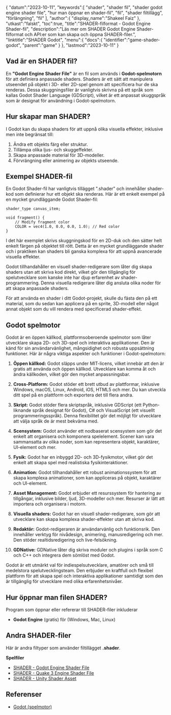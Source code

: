 {
"datum":"2023-10-11",
   "keywords":[
"shader",
"shader fil",
"shader godot engine shader file",
"hur man öppnar en shader-fil",
"fil",
"shader filtillägg",
"förlängning",
"fil"
],
   "author":{
"display_name":"Shakeel Faiz"
},
"utkast":"falskt",
"toc":true,
"title":"SHADER-filformat - Godot Engine Shader-fil",
   "description":"Läs mer om SHADER Godot Engine Shader-filformat och API:er som kan skapa och öppna SHADER-filer.",
   "linktitle":"SHADER Godot",
   "menu":{
      "docs":{
         "identifier":"game-shader-godot",
         "parent":"game"
}
},
"lastmod":"2023-10-11"
}

## Vad är en SHADER fil?

En **"Godot Engine Shader File"** är en fil som används i **Godot-spelmotorn** för att definiera anpassade shaders. Shaders är ett sätt att manipulera utseendet på objekt i 3D- eller 2D-spel genom att specificera hur de ska renderas. Dessa skuggningsfiler är vanligtvis skrivna på ett språk som kallas Godot Shader Language (GDScript), vilket är ett anpassat skuggspråk som är designat för användning i Godot-spelmotorn.

## Hur skapar man SHADER?

I Godot kan du skapa shaders för att uppnå olika visuella effekter, inklusive men inte begränsat till:

1. Ändra ett objekts färg eller struktur.
2. Tillämpa olika ljus- och skuggeffekter.
3. Skapa anpassade material för 3D-modeller.
4. Förvrängning eller animering av objekts utseende.

## Exempel SHADER-fil

En Godot Shader-fil har vanligtvis tillägget ".shader" och innehåller shader-kod som definierar hur ett objekt ska renderas. Här är ett enkelt exempel på en mycket grundläggande Godot Shader-fil:

```gdscript
shader_type canvas_item;

void fragment() {
    // Modify fragment color
    COLOR = vec4(1.0, 0.0, 0.0, 1.0); // Red color
}
```

I det här exemplet skrivs skuggningskod för en 2D-duk och den sätter helt enkelt färgen på objektet till rött. Detta är en mycket grundläggande shader och i praktiken kan shaders bli ganska komplexa för att uppnå avancerade visuella effekter.

Godot tillhandahåller en visuell shader-redigerare som låter dig skapa shaders utan att skriva kod direkt, vilket gör den tillgänglig för spelutvecklare som kanske inte har djup erfarenhet av shader-programmering. Denna visuella redigerare låter dig ansluta olika noder för att skapa anpassade shaders.

För att använda en shader i ditt Godot-projekt, skulle du fästa den på ett material, som du sedan kan applicera på en sprite, 3D-modell eller något annat objekt som du vill rendera med specificerad shader-effekt.

## Godot spelmotor

Godot är en öppen källkod, plattformsoberoende spelmotor som låter utvecklare skapa 2D- och 3D-spel och interaktiva applikationer. Den är känd för sin användarvänlighet, mångsidighet och robusta uppsättning funktioner. Här är några viktiga aspekter och funktioner i Godot-spelmotorn:

1. **Öppen källkod:** Godot släpps under MIT-licens, vilket innebär att den är gratis att använda och öppen källkod. Utvecklare kan komma åt och ändra källkoden, vilket gör den mycket anpassningsbar.
    










2. **Cross-Platform:** Godot stöder ett brett utbud av plattformar, inklusive Windows, macOS, Linux, Android, iOS, HTML5 och mer. Du kan utveckla ditt spel på en plattform och exportera det till flera andra.
    










3. **Skript:** Godot stöder flera skriptspråk, inklusive GDScript (ett Python-liknande språk designat för Godot), C# och VisualScript (ett visuellt programmeringsspråk). Denna flexibilitet gör det möjligt för utvecklare att välja språk de är mest bekväma med.
    










4. **Scensystem:** Godot använder ett nodbaserat scensystem som gör det enkelt att organisera och komponera spelelement. Scener kan vara sammansatta av olika noder, som kan representera objekt, karaktärer, UI-element och mer.
    










5. **Fysik:** Godot har en inbyggd 2D- och 3D-fysikmotor, vilket gör det enkelt att skapa spel med realistiska fysikinteraktioner.
    










6. **Animation:** Godot tillhandahåller ett robust animationssystem för att skapa komplexa animationer, som kan appliceras på objekt, karaktärer och UI-element.
    










7. **Asset Management:** Godot erbjuder ett resurssystem för hantering av tillgångar, inklusive bilder, ljud, 3D-modeller och mer. Resurser är lätt att importera och organisera i motorn.
    










8. **Visuella shaders:** Godot har en visuell shader-redigerare, som gör att utvecklare kan skapa komplexa shader-effekter utan att skriva kod.
    










9. **Redaktör:** Godot-redigeraren är användarvänlig och funktionsrik. Den innehåller verktyg för nivådesign, animering, manusredigering och mer. Den stöder realtidsredigering och live-felsökning.
    










10. **GDNative:** GDNative låter dig skriva moduler och plugins i språk som C och C++ och integrera dem sömlöst med Godot.
    











Godot är ett utmärkt val för indiespelsutvecklare, amatörer och små till medelstora spelutvecklingsteam. Den erbjuder en kraftfull och flexibel plattform för att skapa spel och interaktiva applikationer samtidigt som den är tillgänglig för utvecklare med olika erfarenhetsnivåer.

## Hur öppnar man filen SHADER?

Program som öppnar eller refererar till SHADER-filer inkluderar

- **Godot Engine** (gratis) för (Windows, Mac, Linux)

## Andra SHADER-filer

Här är andra filtyper som använder filtillägget **.shader**.

**Spelfiler**
- [SHADER - Godot Engine Shader File](/sv/game/shader-godot/)
- [SHADER - Quake 3 Engine Shader File](/sv/game/shader-quake/)
- [SHADER - Unity Shader Asset](/sv/game/shader-unity/)

## Referenser
* [Godot (spelmotor)](https://en.wikipedia.org/wiki/Godot_(game_engine))

